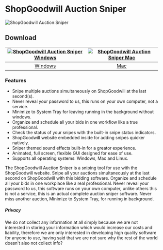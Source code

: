 # ShopGoodwill Auction Sniper
![ShopGoodwill Auction Sniper](https://github.com/Auction-Sniper/ShopGoodwill/blob/main/images/shopgoodwillsniper2.png?raw=true)
## Download
[![ShopGoodwill Auction Sniper Windows](https://github.com/Auction-Sniper/ShopGoodwill/blob/main/images/auctionsniper-windows.png?raw=true)](https://apps.microsoft.com/detail/9NLHNKNJM66J)  |  [![ShopGoodwill Auction Sniper Mac](https://github.com/Auction-Sniper/ShopGoodwill/blob/main/images/auctionsniper-mac.png?raw=true)](https://github.com/appdownloads/software/raw/main/shopgoodwill-sniper-mac.zip)
:-------------------------:|:-------------------------:
[Windows](https://apps.microsoft.com/detail/9NLHNKNJM66J)             |  [Mac](https://github.com/appdownloads/software/raw/main/shopgoodwill-sniper-mac.zip)
### Features
- Snipe multiple auctions simultaneously on ShopGoodwill at the last second(s).
- Never reveal your password to us, this runs on your own computer, not a service.
- Minimize to System Tray for leaving running in the background without windows.
- Organize and schedule all your bids in one workflow like a true professional.
- Check the status of your snipes with the built-in snipe status indicators.
- ShopGoodwill website embedded inside for adding snipes quicker natively.
- Sniper themed sound effects built-in for a greator experience.
- Animated, full screen, flexible GUI designed for ease of use.
- Supports all operating systems: Windows, Mac and Linux.

The ShopGoodwill Auction Sniper is a sniping tool for use with the ShopGoodwill website. Snipe all your auctions simultaneously at the last second on ShopGoodwill with this bidding software. Organize and schedule all your bids in one workplace like a real professional. Never reveal your password to us, this software runs on your own computer, unlike others this is not a service, this is an actual complete auction sniper software. Never miss another auction, Minimize to System Tray, for running in background.
##### Privacy
We do not collect any information at all simply because we are not interested in storing your information which would increase our costs and liability, therefore we are only interested in developing high quality software for anyone to use, having said that we are not sure why the rest of the world doesn't also not collect info?
